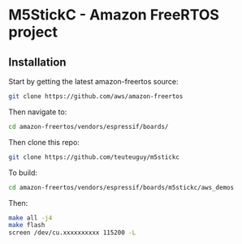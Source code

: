 # M5StickC - Amazon FreeRTOS project

## Installation

Start by getting the latest amazon-freertos source:
```bash
git clone https://github.com/aws/amazon-freertos
```

Then navigate to:
```bash
cd amazon-freertos/vendors/espressif/boards/
```

Then clone this repo:
```bash
git clone https://github.com/teuteuguy/m5stickc
```

To build:
```bash
cd amazon-freertos/vendors/espressif/boards/m5stickc/aws_demos
```
Then:
```bash
make all -j4
make flash
screen /dev/cu.xxxxxxxxxx 115200 -L
```
